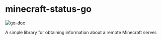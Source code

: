 # minecraft-status-go

[![go-doc](https://godoc.org/github.com/drewandersen/minecraft-status-go?status.svg)](https://godoc.org/github.com/drewandersen/minecraft-status-go)

A simple library for obtaining information about a remote Minecraft server.
